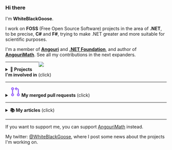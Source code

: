 ### Hi there

I'm **WhiteBlackGoose**.

I work on **FOSS** (Free Open Source Software) projects in the area of **.NET**, to be precise, **C#** and **F#**, trying to make .NET greater and more suitable for scientific purposes.

I'm a member of <a href="https://angouri.org">**Angouri**</a> and <a href="http://dotnetfoundation.org">**.NET Foundation**</a>, and author of [**AngouriMath**](http://github.com/asc-community/AngouriMath). See all my contributions in the next expanders.

<img align="right" width="400" src="https://miro.medium.com/max/1400/1*qsDGIrTG4TKlnmfsrfdqOw.jpeg">

<hr>

<details><summary><strong>🧪 Projects I'm involved in</strong> (click)</summary><p>

Each project is either maintained by me or I contributed to it. I ⭐-ed the projects which I find awesome and best in their areas.

#### Science/Theory
  
1. ⭐ <a href="https://am.angouri.org">AngouriMath</a> (2019-2021)
1. <a href="https://github.com/WhiteBlackGoose/LambdaCalculusFSharp">λ calculus calculator</a>  (2021)  
1. ⭐ <a href="https://github.com/plotly/Plotly.NET">Plotly.NET</a> (2021)
1. <a href="https://github.com/asc-community/GenericTensor">GenericTensor</a> (2020-2021)
1. <a href="https://github.com/WhiteBlackGoose/SetSystem">SetSystem</a> (2021)
1. ⭐ <a href="https://github.com/dotnet/interactive">Interactive</a> (2021)
1. <a href="https://github.com/WhiteBlackGoose/QuantumComputingMatrices">Quantum almanac</a> (2021)
  
#### General purpose libraries / collections
1. <a href="https://github.com/WhiteBlackGoose/HonkSharp">Honk#</a> (2021)
1. <a href="https://github.com/ZacharyPatten/Towel">Towel</a> (2020)
1. <a href="https://github.com/WhiteBlackGoose/Yadg.NET">Yadg.NET</a> (2021)
1. <a href="https://github.com/WhiteBlackGoose/MinimalismSinglePageWebsiteTemplate">Template for one-page website</a> (2021)
1. <a href="https://github.com/WhiteBlackGoose/UsefulCodeSnippets">Code snippets</a> (2021)
1. <a href="https://github.com/WhiteBlackGoose/FieldCache">FieldCache</a> (deprecated, moved to Honk#) (2020)
  
#### Tools/apps/games
1. <a href="https://github.com/WhiteBlackGoose/FunConsoleGame">Fun console game</a> (2021)
1. ⭐ <a href="https://github.com/jonsequitur/dotnet-repl">dotnet-repl</a> (2021)
1. <a href="https://github.com/WhiteBlackGoose/hgt2png">Hgt2png</a> (2021)
1. <a href="https://whiteblackgoose.github.io/TypeInfo/">.NET type inspector</a> (2021)
1. <a href="https://github.com/WhiteBlackGoose/AngouriMath.Terminal">AngouriMath.Terminal</a> (deprecated, moved to AngouriMath) (2021)

  
#### Other  
1. <a href="https://github.com/asc-community/dotnet-benchmarks">DotnetBenchmarks</a> (2020-2021)
1. <a href="https://github.com/dotnet/runtime">Runtime</a> (2021)
  
<details><summary><strong>Old projects</strong></summary><p>
  
1. <a href="https://github.com/WhiteBlackGoose/HI19">HI19 handwriting recognition system</a> (2018-2019)
2. <a href="https://github.com/WhiteBlackGoose/LogicSchemeEmulator">Logic Scheme Emulator</a> (2017)
3. <a href="https://github.com/WhiteBlackGoose/GunsVsMonsters">Guns vs Monsters</a> (2016)
4. <a href="https://github.com/WhiteBlackGoose/leostudio">Leo Studio</a> (2016)
5. <a href="https://github.com/WhiteBlackGoose/BounceMan">BounceMan</a> (2015)
6. <a href="https://github.com/WhiteBlackGoose/MyProgram">MyProgram</a> (2014)
  
</p></details>
  
</p>

</details>

<hr>

<details><summary><strong><img src="./media/merged-pr.svg"> My merged pull requests</strong> (click)</summary><p>
  
|        | [**All**](https://github.com/search?o=desc&q=is%3Aclosed+is%3Apull-request+author%3AWhiteBlackGoose+archived%3Afalse+is%3Amerged&s=updated&type=Issues) |
|:------:|:-----:|
| <img src="https://avatars.githubusercontent.com/u/60462721?s=200&v=4" width="30"> | [**Angouri**](https://github.com/search?o=desc&q=is%3Aclosed+is%3Apull-request+author%3AWhiteBlackGoose+archived%3Afalse+is%3Amerged+org%3Aasc-community&s=updated&type=Issues) |
| <img src="https://avatars.githubusercontent.com/u/9141961?s=200&v=4" width="27"> | [**.NET**](https://github.com/search?o=desc&q=is%3Aclosed+is%3Apull-request+author%3AWhiteBlackGoose+archived%3Afalse+is%3Amerged+org%3Adotnet&s=updated&type=Issues) |
| | [Other](https://github.com/search?o=desc&q=is%3Aclosed+is%3Apull-request+author%3AWhiteBlackGoose+archived%3Afalse+is%3Amerged+-org%3Aasc-community+-org%3Adotnet&s=updated&type=Issues) |
</p></details>

<hr>

<details><summary><strong>📚 My articles</strong> (click)</summary><p>

I wrote a few articles, maybe some people will be interested in them:
1. <a href="https://dzone.com/articles/a-simple-simulation-of-custom-physical-interaction">Simple simulation of custom physical interactions with particles</a>
2. <a href="https://habr.com/en/post/465523/">Yet another snake with Kivy, Python</a> (might be irrelevant, avoid following this guide)
3. <a href="https://habr.com/en/post/486496/">Symbolic algrebra in C#</a> (quite outdated though, written at the very beginning of AngouriMath)
4. <a href="https://gist.github.com/WhiteBlackGoose/5b84b2237704a91ffe7f34372196df32">Generic tensors in C#</a>
5. <a href="https://habr.com/en/post/528816/">Jupyter in .NET</a>
6. <a href="https://www.reddit.com/r/dotnet/comments/jv7qqt/net_jupyter_math_looks_awesome/">Math in Jupyter for .NET</a>
7. <a href="https://habr.com/en/post/545936/">Lazy properties in C#</a>
8. <a href="https://habr.com/en/post/546926/">Compilation of symbolic expressions into Linq.Expression</a>
9. <a href="https://whiteblackgoose.medium.com/parsing-a-math-expression-from-string-in-c-b2b48e2ac2e6">Parsing a math expression in C#</a>
10. <a href="https://am.angouri.org/research/">AngouriMath for Research with F#</a>

</p></details>

<hr>



If you want to support me, you can support <a href="https://patreon.com/AngouriMath">AngouriMath</a> instead.

My twitter: [@WhiteBlackGoose](https://twitter.com/WhiteBlackGoose), where I post some news about the projects I'm working on.
